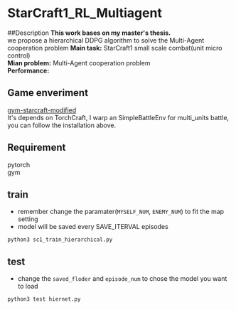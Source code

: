 # StarCraft1_RL_Multiagent
##Description
__This work bases on my master's thesis.__  
we propose a hierarchical DDPG algorithm to solve the Multi-Agent cooperation problem
__Main task:__ StarCraft1 small scale combat(unit micro control)  
__Mian problem:__ Multi-Agent cooperation problem  
__Performance:__  


## Game enveriment
[gym-starcraft-modified](https://github.com/Kyle1993/gym-starcraft-modified)  
It's depends on TorchCraft, I warp an SimpleBattleEnv for multi_units battle, you can follow the installation above.

## Requirement
pytorch  
gym  

## train
* remember change the paramater(`MYSELF_NUM`, `ENEMY_NUM`) to fit the map setting  
* model will be saved every SAVE_ITERVAL episodes
```
python3 sc1_train_hierarchical.py
```

## test
* change the `saved_floder` and `episode_num` to chose the model you want to load  
```
python3 test hiernet.py
```
